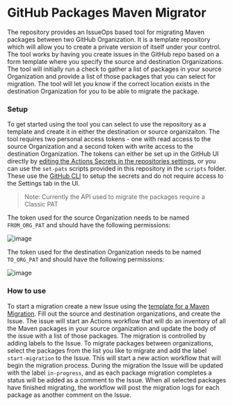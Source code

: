 # GitHub Packages Maven Migrator

The repository provides an IssueOps based tool for migrating Maven packages between two GitHub Organization.  It is a template repository which will allow you to create a private version of itself under your control.  The tool works by having you create issues in the GitHub repo based on a form template where you specify the source and destination Organizations.  The tool will initially run a check to gather a list of packages in your source Organization and provide a list of those packages that you can select for migration. The tool will let you know if the correct location exists in the destination Organization for you to be able to migrate the package.

### Setup

To get started using the tool you can select to use the repository as a template and create it in either the destination or source organizaiton.  The tool requires two personal access tokens - one with read access to the source Organization and a second token with write access to the destination Organization.  The tokens can either be set up in the GitHub UI directly by [editing the Actions Secrets in the repositories settings](../../settings/secrets/actions), or you can use the `set-pats` scripts provided in this repository in the `scripts` folder.  These use the [GitHub CLI](https://cli.github.com/) to setup the secrets and do not require access to the Settings tab in the UI.

> Note: Currently the API used to migrate the packages require a Classic PAT

The token used for the source Organization needs to be named `FROM_ORG_PAT` and should have the following permissions:

![image](https://github.com/thedave42-org/migrate-github-maven-packages/assets/50186003/e15aaad1-6a4b-4e52-a5b2-ad1d4dcf9cc6)

The token used for the destination Organization needs to be named `TO_ORG_PAT` and should have the following permissions:

![image](https://github.com/thedave42-org/migrate-github-maven-packages/assets/50186003/a4de7b03-5cb3-469d-b16c-f342b161dac3)

### How to use

To start a migration create a new Issue using the [template for a Maven Migration](https://github.com/thedave42-org/migrate-github-maven-packages/issues/new?template=maven-migration.yml).  Fill out the source and destination organizations, and create the Issue.  The issue will start an Actions workflow that will do an inventory of all the Maven packages in your source organization and update the body of the issue with a list of those packages.  The migration is controlled by adding labels to the Issue.  To migrate packages between organizations, select the packages from the list you like to migrate and add the label `start-migration` to the Issue.  This will start a new action workflow that will begin the migration process.  During the migration the Issue will be updated with the label `in-progress`, and as each package migration completes a status will be added as a comment to the Issue.  When all selected packages have finished migrating, the workflow will post the migration logs for each package as another comment on the Issue.
